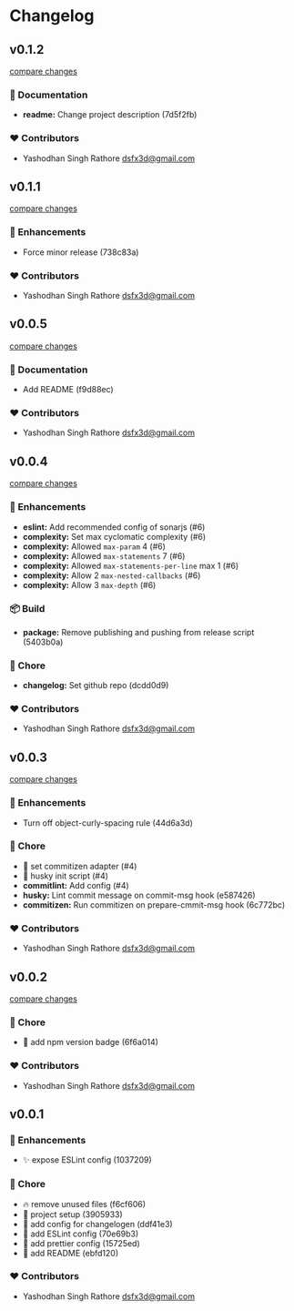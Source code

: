 # Changelog


## v0.1.2

[compare changes](https://undefined/undefined/compare/v0.1.1...v0.1.2)


### 📖 Documentation

  - **readme:** Change project description (7d5f2fb)

### ❤️  Contributors

- Yashodhan Singh Rathore <dsfx3d@gmail.com>

## v0.1.1

[compare changes](https://undefined/undefined/compare/v0.0.5...v0.1.1)


### 🚀 Enhancements

  - Force minor release (738c83a)

### ❤️  Contributors

- Yashodhan Singh Rathore <dsfx3d@gmail.com>

## v0.0.5

[compare changes](https://undefined/undefined/compare/v0.0.4...v0.0.5)


### 📖 Documentation

  - Add README (f9d88ec)

### ❤️  Contributors

- Yashodhan Singh Rathore <dsfx3d@gmail.com>

## v0.0.4

[compare changes](https://undefined/undefined/compare/v0.0.3...v0.0.4)


### 🚀 Enhancements

  - **eslint:** Add recommended config of sonarjs (#6)
  - **complexity:** Set max cyclomatic complexity (#6)
  - **complexity:** Allowed `max-param` 4 (#6)
  - **complexity:** Allowed `max-statements` 7 (#6)
  - **complexity:** Allowed `max-statements-per-line` max 1 (#6)
  - **complexity:** Allow 2 `max-nested-callbacks` (#6)
  - **complexity:** Allow 3 `max-depth` (#6)

### 📦 Build

  - **package:** Remove publishing and pushing from release script (5403b0a)

### 🏡 Chore

  - **changelog:** Set github repo (dcdd0d9)

### ❤️  Contributors

- Yashodhan Singh Rathore <dsfx3d@gmail.com>

## v0.0.3

[compare changes](https://undefined/undefined/compare/v0.0.2...v0.0.3)


### 🚀 Enhancements

  - Turn off object-curly-spacing rule (44d6a3d)

### 🏡 Chore

  - 🔧  set commitizen adapter (#4)
  - 🔨  husky init script (#4)
  - **commitlint:** Add config (#4)
  - **husky:** Lint commit message on commit-msg hook (e587426)
  - **commitizen:** Run commitizen on prepare-cmmit-msg hook (6c772bc)

### ❤️  Contributors

- Yashodhan Singh Rathore <dsfx3d@gmail.com>

## v0.0.2

[compare changes](https://undefined/undefined/compare/v0.0.1...v0.0.2)


### 🏡 Chore

  - 📝 add npm version badge (6f6a014)

### ❤️  Contributors

- Yashodhan Singh Rathore <dsfx3d@gmail.com>

## v0.0.1


### 🚀 Enhancements

  - ✨  expose ESLint config (1037209)

### 🏡 Chore

  - 🔥  remove unused files (f6cf606)
  - 🎉 project setup (3905933)
  - 🔧  add config for changelogen (ddf41e3)
  - 🔧  add ESLint config (70e69b3)
  - 🔧  add prettier config (15725ed)
  - 📝 add README (ebfd120)

### ❤️  Contributors

- Yashodhan Singh Rathore <dsfx3d@gmail.com>

